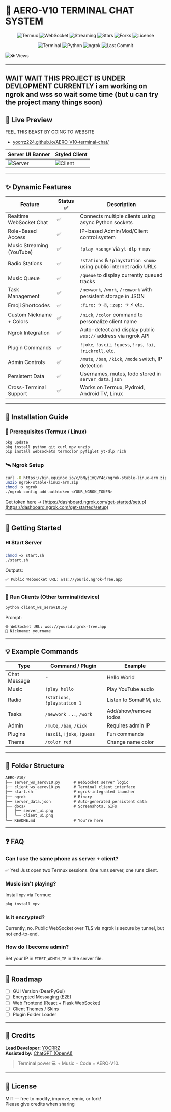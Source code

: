 # 🚀 AERO-V10 TERMINAL CHAT SYSTEM

<p align="center">
  <img src="https://img.shields.io/badge/Built%20with-Termux-orange?style=for-the-badge&logo=gnu-bash" alt="Termux">
  <img src="https://img.shields.io/badge/WebSocket-Realtime-blue?style=for-the-badge&logo=websocket" alt="WebSocket">
  <img src="https://img.shields.io/badge/Streaming-YouTube%20%26%20Radio-red?style=for-the-badge&logo=mpv" alt="Streaming">
  <img src="https://img.shields.io/github/stars/YOCRRZ224/AERO-V10-terminal-chat?style=for-the-badge&logo=github&label=Stars" alt="Stars">
  <img src="https://img.shields.io/github/forks/YOCRRZ224/AERO-V10-terminal-chat?style=for-the-badge&logo=github&label=Forks" alt="Forks">
  <img src="https://img.shields.io/github/license/YOCRRZ224/AERO-V10-terminal-chat?style=for-the-badge&color=blueviolet" alt="License">
</p>

<p align="center">
  <img src="https://img.shields.io/badge/Terminal-Chat%20System-green?style=flat-square&logo=gnubash" alt="Terminal">
  <img src="https://img.shields.io/badge/Python-3.11+-yellow?style=flat-square&logo=python" alt="Python">
  <img src="https://img.shields.io/badge/NGROK-Integrated-brightgreen?style=flat-square&logo=ngrok" alt="ngrok">
  <img src="https://img.shields.io/github/last-commit/YOCRRZ224/AERO-V10-terminal-chat?style=flat-square&logo=git" alt="Last Commit">
  
  ![👁️ Views](https://komarev.com/ghpvc/?username=YOCRRZ224&label=👁️%20Views&color=161B22&style=flat-square&labelColor=0d1117)
</p>

  
---
## WAIT WAIT THIS PROJECT IS UNDER DEVLOPMENT CURRENTLY i am working on ngrok and wss so wait some time (but u can try the project many things soon)

## 📸 Live Preview

FEEL THIS BEAST BY GOING TO WEBSITE
- [yocrrz224.github.io/AERO-V10-terminal-chat/](yocrrz224.github.io/AERO-V10-terminal-chat/)


| Server UI Banner | Styled Client |
|------------------|---------------|
| ![Server](docs/server_ui.png) | ![Client](docs/client_ui.png) |

---

## ✨ Dynamic Features

| Feature                    | Status ✅ | Description                                                             |
|---------------------------|----------|-------------------------------------------------------------------------|
| Realtime WebSocket Chat   | ✅       | Connects multiple clients using async Python sockets                    |
| Role-Based Access         | ✅       | IP-based Admin/Mod/Client control system                                |
| Music Streaming (YouTube) | ✅       | `!play <song>` via `yt-dlp` + `mpv`                                     |
| Radio Stations            | ✅       | `!stations` & `!playstation <num>` using public internet radio URLs     |
| Music Queue               | ✅       | `/queue` to display currently queued tracks                             |
| Task Management           | ✅       | `/newwork`, `/work`, `/remwork` with persistent storage in JSON         |
| Emoji Shortcodes          | ✅       | `:fire:` → 🔥, `:zap:` → ⚡ etc.                                          |
| Custom Nickname + Colors  | ✅       | `/nick`, `/color` command to personalize client name                    |
| Ngrok Integration         | ✅       | Auto-detect and display public `wss://` address via ngrok API           |
| Plugin Commands           | ✅       | `!joke`, `!ascii`, `!guess`, `!rps`, `!ai`, `!rickroll`, etc.           |
| Admin Controls            | ✅       | `/mute`, `/ban`, `/kick`, `/mode` switch, IP detection                  |
| Persistent Data           | ✅       | Usernames, mutes, todo stored in `server_data.json`                     |
| Cross-Terminal Support    | ✅       | Works on Termux, Pydroid, Android TV, Linux                             |

---

## 🧰 Installation Guide

### 🔧 Prerequisites (Termux / Linux)

```bash
pkg update
pkg install python git curl mpv unzip
pip install websockets termcolor pyfiglet yt-dlp rich
```

### 🛰️ Ngrok Setup

```bash
curl -O https://bin.equinox.io/c/bNyj1mQVY4c/ngrok-stable-linux-arm.zip
unzip ngrok-stable-linux-arm.zip
chmod +x ngrok
./ngrok config add-authtoken <YOUR_NGROK_TOKEN>
```

Get token here → [https://dashboard.ngrok.com/get-started/setup](https://dashboard.ngrok.com/get-started/setup)

---

## 🚀 Getting Started

### ⏯️ Start Server

```bash
chmod +x start.sh
./start.sh
```

Outputs:
```
✅ Public WebSocket URL: wss://yourid.ngrok-free.app
```

---

### 💬 Run Clients (Other terminal/device)

```bash
python client_ws_aerov10.py
```

Prompt:
```
🌐 WebSocket URL: wss://yourid.ngrok-free.app
🤖 Nickname: yourname
```

---

## 💡 Example Commands

| Type         | Command / Plugin           | Example                        |
|--------------|----------------------------|--------------------------------|
| Chat Message | -                          | Hello World                    |
| Music        | `!play hello`              | Play YouTube audio             |
| Radio        | `!stations`, `!playstation 1` | Listen to SomaFM, etc.         |
| Tasks        | `/newwork ...`, `/work`    | Add/show/remove todos          |
| Admin        | `/mute`, `/ban`, `/kick`   | Requires admin IP              |
| Plugins      | `!ascii`, `!joke`, `!guess`| Fun commands                   |
| Theme        | `/color red`               | Change name color              |

---

## 📂 Folder Structure

```txt
AERO-V10/
├── server_ws_aerov10.py      # WebSocket server logic
├── client_ws_aerov10.py      # Terminal client interface
├── start.sh                  # ngrok-integrated launcher
├── ngrok                     # Binary
├── server_data.json          # Auto-generated persistent data
├── docs/                     # Screenshots, GIFs
│   ├── server_ui.png
│   └── client_ui.png
└── README.md                 # You're here
```

---

## ❓ FAQ

### Can I use the same phone as server + client?
✅ Yes! Just open two Termux sessions. One runs server, one runs client.

### Music isn't playing?
Install `mpv` via Termux:
```bash
pkg install mpv
```

### Is it encrypted?
Currently, no. Public WebSocket over TLS via ngrok is secure by tunnel, but not end-to-end.

### How do I become admin?
Set your IP in `FIRST_ADMIN_IP` in the server file.

---

## 🧠 Roadmap

- [ ] GUI Version (DearPyGui)
- [ ] Encrypted Messaging (E2E)
- [ ] Web Frontend (React + Flask WebSocket)
- [ ] Client Themes / Skins
- [ ] Plugin Folder Loader

---

## 🙏 Credits

**Lead Developer:** [YOCRRZ](https://github.com/YOCRRZ224)  
**Assisted by:** [ChatGPT (OpenAI)](https://openai.com/chatgpt)

> Terminal power 💻 + Music + Code = AERO-V10.

---

## 📜 License

MIT — free to modify, improve, remix, or fork!  
Please give credits when sharing 
